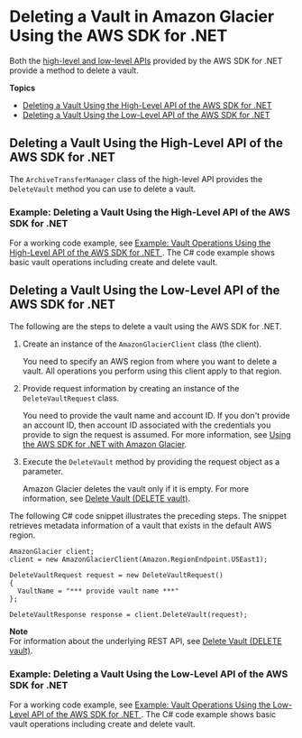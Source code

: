 # Deleting a Vault in Amazon Glacier Using the AWS SDK for \.NET<a name="deleting-vaults-sdk-dotnet"></a>

Both the [high\-level and low\-level APIs](using-aws-sdk.md) provided by the AWS SDK for \.NET provide a method to delete a vault\.

**Topics**
+ [Deleting a Vault Using the High\-Level API of the AWS SDK for \.NET](#deleting-vault-sdk-dotnet-high-level)
+ [Deleting a Vault Using the Low\-Level API of the AWS SDK for \.NET](#deleting-vault-sdk-dotnet-low-level)

## Deleting a Vault Using the High\-Level API of the AWS SDK for \.NET<a name="deleting-vault-sdk-dotnet-high-level"></a>

The `ArchiveTransferManager` class of the high\-level API provides the `DeleteVault` method you can use to delete a vault\.

### Example: Deleting a Vault Using the High\-Level API of the AWS SDK for \.NET<a name="deleting-vaults-sdk-dotnet-high-level-example"></a>

For a working code example, see [Example: Vault Operations Using the High\-Level API of the AWS SDK for \.NET ](creating-vaults-dotnet-sdk.md#vault-operations-example-dotnet-highlevel)\. The C\# code example shows basic vault operations including create and delete vault\. 

## Deleting a Vault Using the Low\-Level API of the AWS SDK for \.NET<a name="deleting-vault-sdk-dotnet-low-level"></a>

The following are the steps to delete a vault using the AWS SDK for \.NET\.

1. Create an instance of the `AmazonGlacierClient` class \(the client\)\. 

   You need to specify an AWS region from where you want to delete a vault\. All operations you perform using this client apply to that region\. 

1. Provide request information by creating an instance of the `DeleteVaultRequest` class\.

   You need to provide the vault name and account ID\. If you don't provide an account ID, then account ID associated with the credentials you provide to sign the request is assumed\. For more information, see [Using the AWS SDK for \.NET with Amazon Glacier](using-aws-sdk-for-dot-net.md)\. 

1. Execute the `DeleteVault` method by providing the request object as a parameter\. 

   Amazon Glacier deletes the vault only if it is empty\. For more information, see [Delete Vault \(DELETE vault\)](api-vault-delete.md)\.

The following C\# code snippet illustrates the preceding steps\. The snippet retrieves metadata information of a vault that exists in the default AWS region\. 

```
AmazonGlacier client;
client = new AmazonGlacierClient(Amazon.RegionEndpoint.USEast1);

DeleteVaultRequest request = new DeleteVaultRequest()
{
  VaultName = "*** provide vault name ***"
};

DeleteVaultResponse response = client.DeleteVault(request);
```

**Note**  
For information about the underlying REST API, see [Delete Vault \(DELETE vault\)](api-vault-delete.md)\.

### Example: Deleting a Vault Using the Low\-Level API of the AWS SDK for \.NET<a name="creating-vaults-sdk-dotnet-low-level-example"></a>

For a working code example, see [Example: Vault Operations Using the Low\-Level API of the AWS SDK for \.NET ](creating-vaults-dotnet-sdk.md#vault-operations-example-dotnet-lowlevel)\. The C\# code example shows basic vault operations including create and delete vault\. 